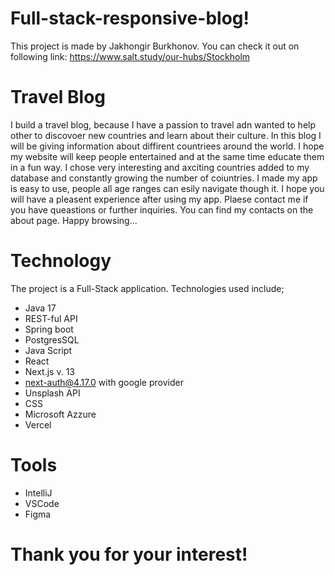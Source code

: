 
# Full-stack-responsive-blog!

This project is made by Jakhongir Burkhonov. You can check it out on following link:  https://www.salt.study/our-hubs/Stockholm

# Travel Blog
I build a travel blog, because I have a passion to travel adn wanted to help other to discovoer new countries and learn about their culture. In this blog
I will be giving information about diffirent countriees around the world. I hope my website will keep people entertained and at the same time 
educate them in a fun way. I chose very interesting and axciting countries added to my database and constantly growing the number of coiuntries. 
I made my app is easy to use, people all age ranges can esily navigate though it. I hope you will have a pleasent experience after using my app.
Plaese contact me if you have queastions or further inquiries. You can find my contacts on the about page. Happy browsing...

# Technology
The project is a Full-Stack application. Technologies used include;

* Java 17 
* REST-ful API 
* Spring boot
* PostgresSQL
* Java Script
* React 
* Next.js v. 13
* next-auth@4.17.0 with google provider
* Unsplash API
* CSS
* Microsoft Azzure
* Vercel

# Tools

* IntelliJ 
* VSCode
* Figma

# Thank you for your interest!
